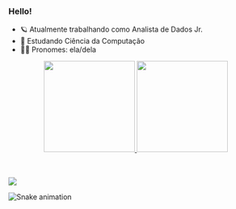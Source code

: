 ### Hello!

- 🪐 Atualmente trabalhando como Analista de Dados Jr.
- 🌵 Estudando Ciência da Computação
- 🫶🏼 Pronomes: ela/dela

<div align="center">
  <a href="https://github.com/vitoriakarpovas">
  <img height="180em" src="https://github-readme-stats.vercel.app/api?username=vitoriakarpovas&show_icons=true&theme=dracula&include_all_commits=true&count_private=true"/>
      <img height="180em" src="https://github-readme-stats.vercel.app/api/top-langs/?username=vitoriakarpovas&layout=compact&langs_count=7&theme=dracula"/>
</div>
<div style="display: inline_block"><br>
</div>
                                                                                                                                         
##
  <a href="https://www.linkedin.com/in/vitoria-chisman" target="_blank"><img src="https://img.shields.io/badge/-LinkedIn-%230077B5?style=for-the-badge&logo=linkedin&logoColor=white" target="_blank"></a> 
 
  ![Snake animation](https://github.com/Gabrielenamie/Gabrielenamie/blob/output/github-contribution-grid-snake.svg)
  
</div>
